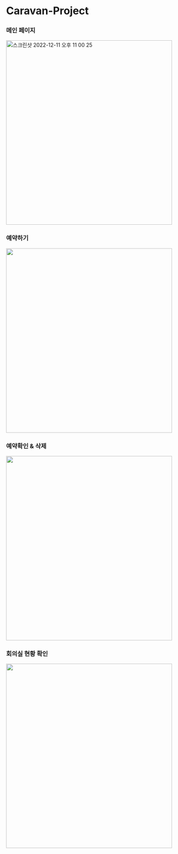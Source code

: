 # Caravan-Project

### 메인 페이지
<img width="450" height="500" alt="스크린샷 2022-12-11 오후 11 00 25" src="https://user-images.githubusercontent.com/72593548/206908125-676d2d80-42cb-4b6b-9bdb-e22eff76445f.png">

### 예약하기
<img width="450px" height="500px" src="https://user-images.githubusercontent.com/72593548/206908412-1b5c3f85-d2c0-4f6a-88b8-5a2daa260f3c.gif">

### 예약확인 & 삭제
<img width="450px" height="500px" src="https://user-images.githubusercontent.com/72593548/206909145-699a5295-5b3d-4db8-8b65-dd2fa8df2cd8.gif">

### 회의실 현황 확인
<img width="450px" height="500px" src="https://user-images.githubusercontent.com/72593548/206909557-9d87d87d-ce70-4ef6-92cf-122cfdb47256.gif">